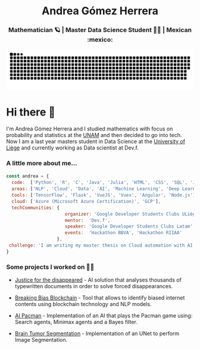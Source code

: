 <!--image src="https://user-images.githubusercontent.com/42507973/163586033-4d5876f5-7118-4760-ae27-8a09a9300727.png" width="100%" /-->

<h1 align="center">Andrea Gómez Herrera</h1>

<h3 align="center">Mathematician 🪐 | Master Data Science Student 👩‍💻 | Mexican :mexico:</h3>

<!--img src="https://github.com/andrea-liliana/andrea-liliana/blob/output/github-contribution-grid-snake.svg" width="100%" /--->

<picture>
  <source media="(prefers-color-scheme: dark)" srcset="https://raw.githubusercontent.com/andrea-liliana/andrea-liliana/output/github-contribution-grid-snake-dark.svg">
  <source media="(prefers-color-scheme: light)" srcset="https://raw.githubusercontent.com/andrea-liliana/andrea-liliana/output/github-contribution-grid-snake.svg">
  <img alt="github contribution grid snake animation" src="https://raw.githubusercontent.com/andrea-liliana/andrea-liliana/output/github-contribution-grid-snake.svg">
</picture>

<h1> Hi there 👋 </h1>

<p><!--em-->I'm Andrea Gómez Herrera and I studied mathematics with focus on probability and statistics at the <a href="https://www.unam.mx/">UNAM</a> and then decided to go into tech. Now I am a last year masters student in Data Science at the <a href="https://www.uliege.be/cms/c_8699436/fr/uliege">University of Liège</a> and currently working as Data scientist at Dev.f.
<!--/em--></p>


### A little more about me...  

```javascript
const andrea = {
  code:  ['Python', 'R', 'C', 'Java', 'Julia', 'HTML', 'CSS', 'SQL', 'JavaScript'],
  areas: ['NLP', 'Cloud', 'Data', 'AI', 'Machine Learning', 'Deep Learning', 'Probability & Statistics'],
  tools: ['TensorFlow', 'Flask', 'VueJS', 'Vuex', 'Angular', 'Node.js'],
  cloud: ['Azure (Microsoft Azure Certification)', 'GCP'],
  techCommunities: {
                      organizer: 'Google Developer Students Clubs ULiège', 'GitHub Campus Expert Trainee', 
                      mentor:  'Dev.f',
                      speaker: 'Google Developer Students Clubs Latam',
                      events:  'Hackathon BBVA', 'Hackathon RIIAA'
                   },
 challenge: 'I am writing my master thesis on Cloud automation with AI.'
}
```
  
  
### Some projects I worked on 👩‍💻

- <a href="https://github.com/andrea-liliana/gato-encerrado-Hackathon-RIIAA">Justice for the disappeared</a> - AI solution that analyses thousands of typewritten documents in order to solve forced disappearances.
  
- <a href="https://github.com/andrea-liliana/diversity_inclusion_challenge">Breaking Bias Blockchain</a> - Tool that allows to identify biased internet contents using blockchain technology and NLP models.

- <a href="https://github.com/andrea-liliana/AI-Pacman" >AI Pacman</a> - Implementation of an AI that plays the Pacman game using: Search agents, Minimax agents and a Bayes filter.
 
- <a href="https://github.com/andrea-liliana/BrainTumorSegmentation" >Brain Tumor Segmentation</a> - Implementation of an UNet to perform Image Segmentation. 


